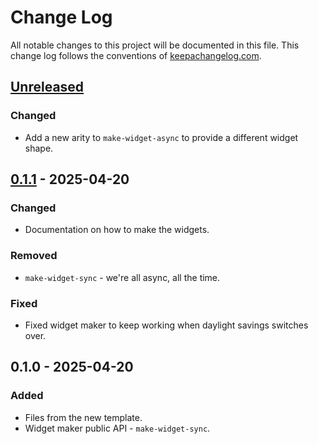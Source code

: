 # Change Log
All notable changes to this project will be documented in this file. This change log follows the conventions of [keepachangelog.com](http://keepachangelog.com/).

## [Unreleased]
### Changed
- Add a new arity to `make-widget-async` to provide a different widget shape.

## [0.1.1] - 2025-04-20
### Changed
- Documentation on how to make the widgets.

### Removed
- `make-widget-sync` - we're all async, all the time.

### Fixed
- Fixed widget maker to keep working when daylight savings switches over.

## 0.1.0 - 2025-04-20
### Added
- Files from the new template.
- Widget maker public API - `make-widget-sync`.

[Unreleased]: https://sourcehost.site/your-name/bucket_drops_screen_extension/compare/0.1.1...HEAD
[0.1.1]: https://sourcehost.site/your-name/bucket_drops_screen_extension/compare/0.1.0...0.1.1
